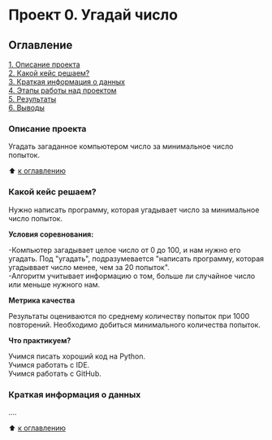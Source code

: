 # Проект 0. Угадай число

## Оглавление

[1. Описание проекта](https://github.com/DubnitskayaTatyana/data_science_tanya/blob/main/README.md#Описание_проекта)\
[2. Какой кейс решаем?](https://github.com/DubnitskayaTatyana/data_science_tanya/blob/main/README.md#Какой_кейс_решаем)\
[3. Краткая информация о данных](https://github.com/DubnitskayaTatyana/data_science_tanya/blob/main/README.md#Краткая_информация_о_данных)\
[4. Этапы работы над проектом]()\
[5. Результаты]()\
[6. Выводы]()

### Описание проекта
Угадать загаданное компьютером число за минимальное число попыток.

:arrow_up: [к оглавлению](https://github.com/DubnitskayaTatyana/data_science_tanya/blob/main/README.md#Оглавление)

### Какой кейс решаем?
Нужно написать программу, которая угадывает число за минимальное число попыток.

**Условия соревнования:**

-Компьютер загадывает целое число от 0 до 100, и нам нужно его угадать. Под "угадать", подразумевается "написать программу, которая угадыввает число менее, чем за 20 попыток".\
-Алгоритм учитывает информацию о том, больше ли случайное число или меньше нужного нам.

**Метрика качества**

 Результаты оцениваются по среднему количеству попыток при 1000 повторений. Необходимо добиться минимального количества попыток.

**Что практикуем?**

Учимся писать хороший код на Python.\
Учимся работать с IDE.\
Учимся работать с GitHub.

### Краткая информация о данных
....

:arrow_up: [к оглавлению](https://github.com/DubnitskayaTatyana/data_science_tanya/blob/main/README.md#Оглавление)